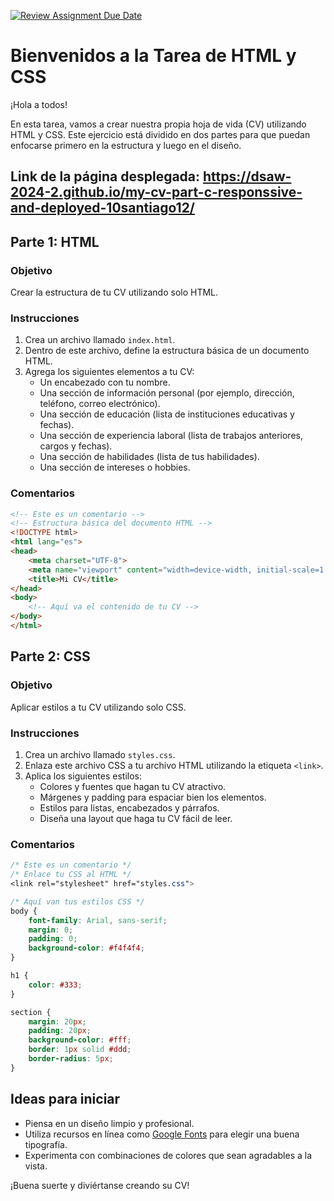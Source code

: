 [![Review Assignment Due Date](https://classroom.github.com/assets/deadline-readme-button-22041afd0340ce965d47ae6ef1cefeee28c7c493a6346c4f15d667ab976d596c.svg)](https://classroom.github.com/a/oG8dozaL)
# Bienvenidos a la Tarea de HTML y CSS

¡Hola a todos!

En esta tarea, vamos a crear nuestra propia hoja de vida (CV) utilizando HTML y CSS. Este ejercicio está dividido en dos partes para que puedan enfocarse primero en la estructura y luego en el diseño.

## Link de la página desplegada: https://dsaw-2024-2.github.io/my-cv-part-c-responssive-and-deployed-10santiago12/

## Parte 1: HTML

### Objetivo
Crear la estructura de tu CV utilizando solo HTML.

### Instrucciones
1. Crea un archivo llamado `index.html`.
2. Dentro de este archivo, define la estructura básica de un documento HTML.
3. Agrega los siguientes elementos a tu CV:
    - Un encabezado con tu nombre.
    - Una sección de información personal (por ejemplo, dirección, teléfono, correo electrónico).
    - Una sección de educación (lista de instituciones educativas y fechas).
    - Una sección de experiencia laboral (lista de trabajos anteriores, cargos y fechas).
    - Una sección de habilidades (lista de tus habilidades).
    - Una sección de intereses o hobbies.

### Comentarios
```html
<!-- Este es un comentario -->
<!-- Estructura básica del documento HTML -->
<!DOCTYPE html>
<html lang="es">
<head>
    <meta charset="UTF-8">
    <meta name="viewport" content="width=device-width, initial-scale=1.0">
    <title>Mi CV</title>
</head>
<body>
    <!-- Aquí va el contenido de tu CV -->
</body>
</html>
```

## Parte 2: CSS

### Objetivo
Aplicar estilos a tu CV utilizando solo CSS.

### Instrucciones
1. Crea un archivo llamado `styles.css`.
2. Enlaza este archivo CSS a tu archivo HTML utilizando la etiqueta `<link>`.
3. Aplica los siguientes estilos:
    - Colores y fuentes que hagan tu CV atractivo.
    - Márgenes y padding para espaciar bien los elementos.
    - Estilos para listas, encabezados y párrafos.
    - Diseña una layout que haga tu CV fácil de leer.

### Comentarios
```css
/* Este es un comentario */
/* Enlace tu CSS al HTML */
<link rel="stylesheet" href="styles.css">

/* Aquí van tus estilos CSS */
body {
    font-family: Arial, sans-serif;
    margin: 0;
    padding: 0;
    background-color: #f4f4f4;
}

h1 {
    color: #333;
}

section {
    margin: 20px;
    padding: 20px;
    background-color: #fff;
    border: 1px solid #ddd;
    border-radius: 5px;
}
```

## Ideas para iniciar
- Piensa en un diseño limpio y profesional.
- Utiliza recursos en línea como [Google Fonts](https://fonts.google.com/) para elegir una buena tipografía.
- Experimenta con combinaciones de colores que sean agradables a la vista.

¡Buena suerte y diviértanse creando su CV!
